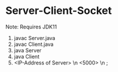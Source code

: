 # Server-Client-Socket

Note: Requires JDK11

1. javac Server.java
2. javac Client.java
3. java Server
4. java Client
5. \<IP-Address of Server> \n <5000> \n ;
